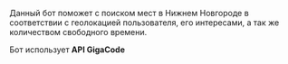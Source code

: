 Данный бот поможет с поиском мест в Нижнем Новгороде в соответствии с геолокацией пользователя, его интересами, а так же количеством свободного времени.

Бот использует <b>API GigaCode</b>
